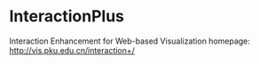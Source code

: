 # InteractionPlus
Interaction Enhancement for Web-based Visualization
homepage:  http://vis.pku.edu.cn/interaction+/
